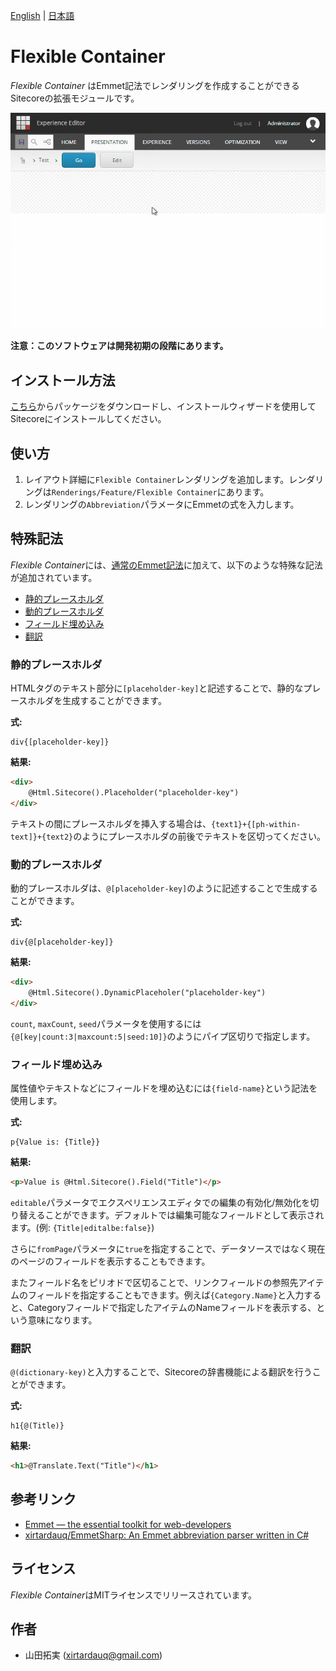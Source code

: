 ﻿[English](./README.md) | [日本語](./README.ja.md)

# Flexible Container
*Flexible Container* はEmmet記法でレンダリングを作成することができるSitecoreの拡張モジュールです。

![](./img/demo.gif)

**注意：このソフトウェアは開発初期の段階にあります。**

## インストール方法
[こちら](https://github.com/xirtardauq/flexible-container/releases)からパッケージをダウンロードし、インストールウィザードを使用してSitecoreにインストールしてください。

## 使い方
1. レイアウト詳細に`Flexible Container`レンダリングを追加します。レンダリングは`Renderings/Feature/Flexible Container`にあります。
1. レンダリングの`Abbreviation`パラメータにEmmetの式を入力します。

## 特殊記法
*Flexible Container*には、[通常のEmmet記法](https://github.com/xirtardauq/EmmetSharp)に加えて、以下のような特殊な記法が追加されています。

- [静的プレースホルダ](#user-content-static-placeholder)
- [動的プレースホルダ](#user-content-dynamic-placeholder)
- [フィールド埋め込み](#user-content-field-interpolation)
- [翻訳](#user-content-translation)

### 静的プレースホルダ
HTMLタグのテキスト部分に`[placeholder-key]`と記述することで、静的なプレースホルダを生成することができます。

**式:**
```
div{[placeholder-key]}
```

**結果:**
```html
<div>
    @Html.Sitecore().Placeholder("placeholder-key")
</div>
```

テキストの間にプレースホルダを挿入する場合は、`{text1}+{[ph-within-text]}+{text2}`のようにプレースホルダの前後でテキストを区切ってください。

### 動的プレースホルダ
動的プレースホルダは、`@[placeholder-key]`のように記述することで生成することができます。  

**式:**
```
div{@[placeholder-key]}
```

**結果:**
```html
<div>
    @Html.Sitecore().DynamicPlaceholer("placeholder-key")
</div>
```

`count`, `maxCount`, `seed`パラメータを使用するには`{@[key|count:3|maxcount:5|seed:10]}`のようにパイプ区切りで指定します。

### フィールド埋め込み
属性値やテキストなどにフィールドを埋め込むには`{field-name}`という記法を使用します。

**式:**
```
p{Value is: {Title}}
```

**結果:**
```html
<p>Value is @Html.Sitecore().Field("Title")</p>
```

`editable`パラメータでエクスペリエンスエディタでの編集の有効化/無効化を切り替えることができます。デフォルトでは編集可能なフィールドとして表示されます。(例: `{Title|editalbe:false}`)  

さらに`fromPage`パラメータに`true`を指定することで、データソースではなく現在のページのフィールドを表示することもできます。  

またフィールド名をピリオドで区切ることで、リンクフィールドの参照先アイテムのフィールドを指定することもできます。例えば`{Category.Name}`と入力すると、Categoryフィールドで指定したアイテムのNameフィールドを表示する、という意味になります。

### 翻訳
`@(dictionary-key)`と入力することで、Sitecoreの辞書機能による翻訳を行うことができます。

**式:**
```
h1{@(Title)}
```

**結果:**
```html
<h1>@Translate.Text("Title")</h1>
```

## 参考リンク
- [Emmet &#8212; the essential toolkit for web-developers](https://emmet.io/)
- [xirtardauq/EmmetSharp: An Emmet abbreviation parser written in C#](https://github.com/xirtardauq/EmmetSharp)

## ライセンス
*Flexible Container*はMITライセンスでリリースされています。

## 作者
- 山田拓実 (xirtardauq@gmail.com)
